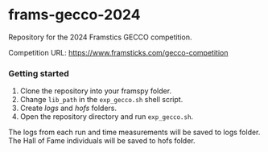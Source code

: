 # frams-gecco-2024

Repository for the 2024 Framstics GECCO competition.

Competition URL: https://www.framsticks.com/gecco-competition

### Getting started

1. Clone the repository into your framspy folder.
2. Change `lib_path` in the `exp_gecco.sh` shell script.
3. Create *logs* and *hofs* folders.
4. Open the repository directory and run `exp_gecco.sh`.

The logs from each run and time measurements will be saved to logs folder. The Hall of Fame individuals will be saved to hofs folder.
